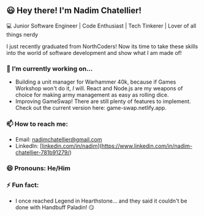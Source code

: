 ## 😃  Hey there! I'm Nadim Chatellier!
💻  Junior Software Engineer | Code Enthusiast | Tech Tinkerer | Lover of all things nerdy

I just recently graduated from NorthCoders! Now its time to take these skills into the world of software development and show what I am made of!

### 🔭 I’m currently working on...
- Building a unit manager for Warhammer 40k, because if Games Workshop won't do it, *I* will. React and Node.js are my weapons of choice for making army management as easy as rolling dice.
- Improving GameSwap! There are still plenty of features to implement. Check out the current version here: game-swap.netlify.app.


### 📫 How to reach me:
- Email: nadimchatellier@gmail.com
- LinkedIn: [[linkedin.com/in/nadim](https://linkedin.com/in/nadim)](https://www.linkedin.com/in/nadim-chatellier-781b91279/)

### 😄 Pronouns: He/Him

### ⚡ Fun fact:
- I once reached Legend in Hearthstone... and they said it couldn't be done with Handbuff Paladin! 😏
